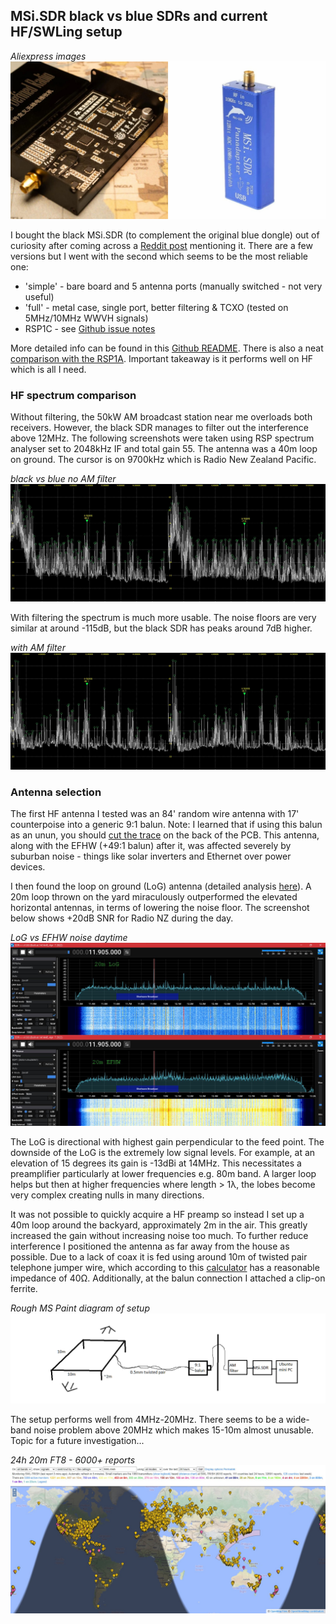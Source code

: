 ## MSi.SDR black vs blue SDRs and current HF/SWLing setup

*Aliexpress images*
![](/img/swl/msi.jpg)

I bought the black MSi.SDR (to complement the original blue dongle) out of curiosity after coming across a [Reddit post][1] mentioning it. There are a few versions but I went with the second which seems to be the most reliable one:
- 'simple' - bare board and 5 antenna ports (manually switched - not very useful)
- 'full' - metal case, single port, better filtering & TCXO (tested on 5MHz/10MHz WWVH signals)
- RSP1C - see [Github issue notes][4]

More detailed info can be found in this [Github README][2]. There is also a neat [comparison with the RSP1A][3]. Important takeaway is it performs well on HF which is all I need.

### HF spectrum comparison
Without filtering, the 50kW AM broadcast station near me overloads both receivers. However, the black SDR manages to filter out the interference above 12MHz. The following screenshots were taken using RSP spectrum analyser set to 2048kHz IF and total gain 55. The antenna was a 40m loop on ground. The cursor is on 9700kHz which is Radio New Zealand Pacific.

*black vs blue no AM filter*
![](/img/swl/nofilter.jpg)

With filtering the spectrum is much more usable. The noise floors are very similar at around -115dB, but the black SDR has peaks around 7dB higher.

*with AM filter*
![](/img/swl/filter.jpg)

### Antenna selection
The first HF antenna I tested was an 84' random wire antenna with 17' counterpoise into a generic 9:1 balun. Note: I learned that if using this balun as an unun, you should [cut the trace][5] on the back of the PCB. This antenna, along with the EFHW (+49:1 balun) after it, was affected severely by suburban noise - things like solar inverters and Ethernet over power devices.

I then found the loop on ground (LoG) antenna (detailed analysis [here][6]). A 20m loop thrown on the yard miraculously outperformed the elevated horizontal antennas, in terms of lowering the noise floor. The screenshot below shows +20dB SNR for Radio NZ during the day. 

*LoG vs EFHW noise daytime*
![](/img/swl/log_efhw.jpg)

The LoG is directional with highest gain perpendicular to the feed point. The downside of the LoG is the extremely low signal levels. For example, at an elevation of 15 degrees its gain is -13dBi at 14MHz. This necessitates a preamplifier particularly at lower frequencies e.g. 80m band. A larger loop helps but then at higher frequencies where length > 1λ, the lobes become very complex creating nulls in many directions. 

It was not possible to quickly acquire a HF preamp so instead I set up a 40m loop around the backyard, approximately 2m in the air. This greatly increased the gain without increasing noise too much. To further reduce interference I positioned the antenna as far away from the house as possible. Due to a lack of coax it is fed using around 10m of twisted pair telephone jumper wire, which according to this [calculator][7] has a reasonable impedance of 40Ω. Additionally, at the balun connection I attached a clip-on ferrite. 

*Rough MS Paint diagram of setup*
![](/img/swl/swl_setup.png)

The setup performs well from 4MHz-20MHz. There seems to be a wide-band noise problem above 20MHz which makes 15-10m almost unusable. Topic for a future investigation...

*24h 20m FT8 - 6000+ reports*
![](/img/swl/20m_ft8.jpg)

[1]: https://www.reddit.com/r/RTLSDR/comments/onftps/any_feedback_on_the_bg7yzf_version_of_the_msi_001/
[2]: https://github.com/EndlessEden/msiSDR/tree/RSP1-S
[3]: https://www.hackster.io/mircemk/short-review-of-chinese-clone-version-of-sdrplay-rsp1-4a8e93
[4]: https://github.com/EndlessEden/msiSDR/issues/2
[5]: https://swling.com/blog/2019/10/the-nooelec-balun-19-v2/
[6]: http://www.kk5jy.net/LoG/
[7]: https://www.allaboutcircuits.com/tools/twisted-pair-impedance-calculator/